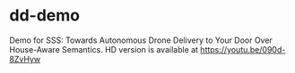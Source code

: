 # dd-demo
Demo for SSS: Towards Autonomous Drone Delivery to Your Door Over House-Aware Semantics.
HD version is available at https://youtu.be/090d-8ZvHyw

